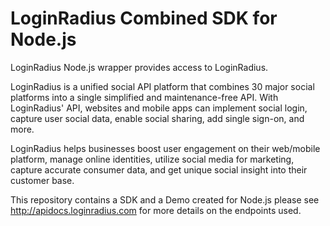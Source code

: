 # LoginRadius Combined SDK for Node.js

LoginRadius Node.js wrapper provides access to LoginRadius.

LoginRadius is a unified social API platform that combines 30 major social platforms into a single simplified and maintenance-free API. With LoginRadius' API, 
websites and mobile apps can implement social login, capture user social data, enable social sharing, add single sign-on, and more.

LoginRadius helps businesses boost user engagement on their web/mobile platform, manage online identities, utilize social media for marketing, 
capture accurate consumer data, and get unique social insight into their customer base.

This repository contains a SDK and a Demo created for Node.js please see http://apidocs.loginradius.com for more details on the endpoints used.
